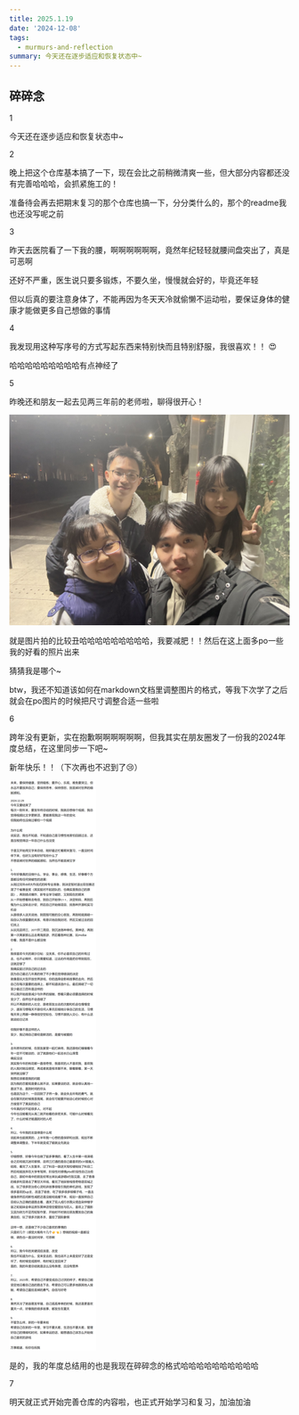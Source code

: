 ```yaml
---
title: 2025.1.19
date: '2024-12-08'
tags:
  - murmurs-and-reflection
summary: 今天还在逐步适应和恢复状态中~
---
```

## 碎碎念
1

今天还在逐步适应和恢复状态中~

2

晚上把这个仓库基本搞了一下，现在会比之前稍微清爽一些，但大部分内容都还没有完善哈哈哈，会抓紧施工的！

准备待会再去把期末复习的那个仓库也搞一下，分分类什么的，那个的readme我也还没写呢之前

3

昨天去医院看了一下我的腰，啊啊啊啊啊啊，竟然年纪轻轻就腰间盘突出了，真是可恶啊

还好不严重，医生说只要多锻炼，不要久坐，慢慢就会好的，毕竟还年轻

但以后真的要注意身体了，不能再因为冬天天冷就偷懒不运动啦，要保证身体的健康才能做更多自己想做的事情

4

我发现用这种写序号的方式写起东西来特别快而且特别舒服，我很喜欢！！
😍

哈哈哈哈哈哈哈哈哈有点神经了

5

昨晚还和朋友一起去见两三年前的老师啦，聊得很开心！

![old friends reunion](https://github.com/EthanQC/my-learning-record/blob/main/images/old-friends-reunion.jpg)

就是图片拍的比较丑哈哈哈哈哈哈哈哈哈，我要减肥！！然后在这上面多po一些我的好看的照片出来

猜猜我是哪个~

btw，我还不知道该如何在markdown文档里调整图片的格式，等我下次学了之后就会在po图片的时候把尺寸调整合适一些啦

6

跨年没有更新，实在抱歉啊啊啊啊啊啊，但我其实在朋友圈发了一份我的2024年度总结，在这里同步一下吧~

新年快乐！！（下次再也不迟到了😢）

![2024 yearly summary](https://github.com/EthanQC/my-learning-record/blob/main/images/2024-summary.png)

是的，我的年度总结用的也是我现在碎碎念的格式哈哈哈哈哈哈哈哈哈哈

7

明天就正式开始完善仓库的内容啦，也正式开始学习和复习，加油加油
